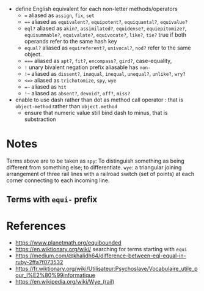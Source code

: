 - define English equivalent for each non-letter methods/operators
  - `=` aliased as `assign`, `fix`, `set`
  - `==` aliased as `equivalent?`, `equipotent?`, `equiquantal?`, `equivalue?`
  - `eql?` aliased as `akin?`, `assimilated?`, `equidense?`, `equiepitomize?`,  `equisummable?`, `equivalate?`, `equivocate?`, `like?`, `tie?`
      true if both operands refer to the same hash key
  - `equal?` aliased as `equireferent?`, `univocal?`, `nod?`
      refer to the same object.
  - `===` aliased as `apt?`, `fit?`, `encompass?`, `gird?`,
      case-equality,
  - `!` unary bivalent negation prefix aliasable has `non-`
  - `!=` aliased as `dissent?`, `inæqual`, `inequal`, `unequal?`, `unlike?`, `wry?`
  - `<=>` aliased as `trichotomize`, `spy`, `wye`
  - `=~` aliased as `hit`
  - `!~` aliased as `absent?`, `devoid?`, `off?`, `miss?`
- enable to use dash rather than dot as method call operator :
  that is `object-method` rather than `object.method`
  - ensure that numeric value still bind dash to minus, that is substraction

# Notes
Terms above are to be taken as
`spy`:  To distinguish something as being different from something else; to differentiate.
`wye`:  a triangular joining arrangement of three rail lines with a railroad switch (set of points) at each corner connecting to each incoming line.

## Terms with `equi-` prefix

# References

- https://www.planetmath.org/equibounded
- https://en.wiktionary.org/wiki/ searching for terms starting with `equi`
- https://medium.com/@khalidh64/difference-between-eql-equal-in-ruby-2ffa7f073532
- https://fr.wiktionary.org/wiki/Utilisateur:Psychoslave/Vocabulaire_utile_pour_l%E2%80%99informatique
- https://en.wikipedia.org/wiki/Wye_(rail)
